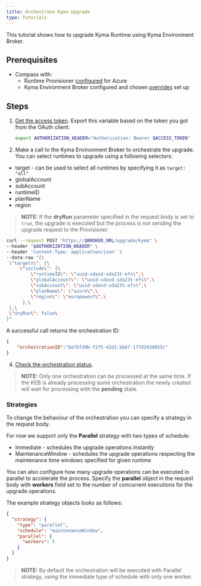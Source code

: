 ```yaml
---
title: Orchestrate Kyma Upgrade
type: Tutorials
---
```


This tutorial shows how to upgrade Kyma Runtime using Kyma Environment Broker.

## Prerequisites

- Compass with:
  * Runtime Provisioner [configured](/control-plane/runtime-provisioner/#tutorials-provision-clusters-through-gardener) for Azure
  * Kyma Environment Broker configured and chosen [overrides](#details-set-overrides-for-kyma-runtime) set up

## Steps

1. [Get the access token](#details-authorization). Export this variable based on the token you got from the OAuth client:

   ```bash
   export AUTHORIZATION_HEADER="Authorization: Bearer $ACCESS_TOKEN"
   ```

2. Make a call to the Kyma Environment Broker to orchestrate the upgrade. You can select runtimes to upgrade using a following selectors:

- target - can be used to select all runtimes by specifying it as `target: "all"`
- globalAccount
- subAccount
- runtimeID
- planName
- region

>**NOTE:** If the **dryRun** parameter specified in the request body is set to `true`, the upgrade is executed but the process is not sending the upgrade request to the Provisioner.

   ```bash
curl --request POST "https://$BROKER_URL/upgrade/kyma" \
--header "$AUTHORIZATION_HEADER" \
--header 'Content-Type: application/json' \
--data-raw "{\
    \"targets\": {\
        \"include\": {\
            \"runtimeID\": \"uuid-sdasd-sda23t-efs\",\
            \"globalAccount\": \"uuid-sdasd-sda23t-efs\",\
            \"subAccount\": \"uuid-sdasd-sda23t-efs\",\
            \"planName\": \"azure\",\
            \"region\": \"europewest\",\
         },\
    },\
    \"dryRun\": false\
}"
   ```

A successful call returns the orchestration ID:

   ```json
   {
       "orchestrationID":"8a7bfd9b-f2f5-43d1-bb67-177d2434053c"
   }
   ```

4. [Check the orchestration status](#tutorials-check-orchestration-status).

>**NOTE:** Only one orchestration can be processed at the same time. If the KEB is already processing some orchestration the newly created will wait for processing with the **pending** state.

### Strategies

To change the behaviour of the orchestration you can specify a strategy in the request body.

For now we support only the **Parallel** strategy with two types of schedule:

- Immediate - schedules the upgrade operations instantly
- MaintenanceWindow - schedules the upgrade operations respecting the maintenance time windows specified for given runtime

You can also configure how many upgrade operations can be executed in parallel to accelerate the process. Specify the **parallel** object in the request body with **workers** field set to the number of concurrent executions for the upgrade operations.

The example strategy objects looks as follows:

```json
{
  "strategy": {
    "type": "parallel",
    "schedule": "maintenanceWindow",
    "parallel": {
      "workers": 5
    }
  }
}
```

>**NOTE:** By default the orchestration will be executed with Parallel strategy, using the immediate type of schedule with only one worker.
